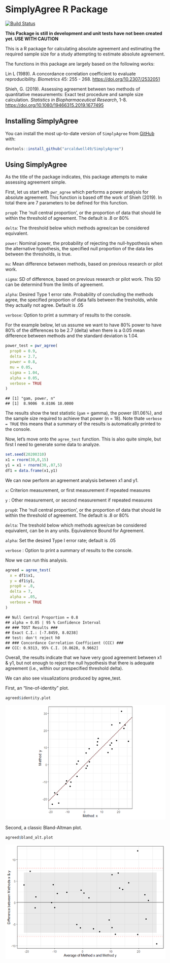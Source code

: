 SimplyAgree R Package
================

[![Build
Status](https://travis-ci.com/arcaldwell49/SimplyAgree.svg?branch=master)](https://travis-ci.com/arcaldwell49/SimplyAgree)

**This Package is still in development and unit tests have not been
created yet. USE WITH CAUTION**

This is a R package for calculating absolute agreement and estimating
the required sample size for a study attempting to estimate absolute
agreement.

The functions in this package are largely based on the following works:

Lin L (1989). A concordance correlation coefficient to evaluate
reproducibility. *Biometrics* 45: 255 - 268.
<https://doi.org/10.2307/2532051>

Shieh, G. (2019). Assessing agreement between two methods of
quantitative measurements: Exact test procedure and sample size
calculation. *Statistics in Biopharmaceutical Research*, 1-8.
<https://doi.org/10.1080/19466315.2019.1677495>

## Installing SimplyAgree

You can install the most up-to-date version of `SimplyAgree` from
[GitHub](https://github.com/arcaldwell49/SimplyAgree) with:

``` r
devtools::install_github("arcaldwell49/SimplyAgree")
```

## Using SimplyAgree

As the title of the package indicates, this package attempts to make
assessing agreement simple.

First, let us start with `pwr_agree` which performs a power analysis for
absolute agreement. This function is based off the work of Shieh (2019).
In total there are 7 parameters to be defined for this function.

`prop0`: The ‘null central proportion’, or the proportion of data that
should lie within the threshold of agreement. The default is .8 or 80%

`delta`: The threshold below which methods agree/can be considered
equivalent.

`power`: Nominal power, the probability of rejecting the null-hypothesis
when the alternative hypothesis, the specified null proportion of the
data lies between the thresholds, is true.

`mu`: Mean difference between methods, based on previous research or
pilot work.

`sigma`: SD of difference, based on previous research or pilot work.
This SD can be determind from the limits of agreement.

`alpha`: Desired Type 1 error rate. Probability of concluding the
methods agree, the specified proportion of data falls between the
tresholds, while they actually not agree. Default is .05

`verbose`: Option to print a summary of results to the console.

For the example below, let us assume we want to have 80% power to have
80% of the differences to be 2.7 (delta) when there is a 0.05 mean
difference between methods and the standard deviation is 1.04.

``` r
power_test = pwr_agree(
  prop0 = 0.9,
  delta = 2.7,
  power = 0.8,
  mu = 0.05,
  sigma = 1.04,
  alpha = 0.05,
  verbose = TRUE
)
```

    ## [1] "gam, power, n"
    ## [1]  8.9006  0.8106 18.0000

The results show the test statistic (`gam` = gamma), the power (81.06%),
and the sample size required to achieve that power (n = 18). Note thate
`verbose = TRUE` this means that a summary of the results is
automatically printed to the console.

Now, let’s move onto the `agree_test` function. This is also quite
simple, but first I need to generate some data to analyze.

``` r
set.seed(20200310)
x1 = rnorm(30,0,15)
y1 = x1 + rnorm(30,.07,5)
df1 = data.frame(x1,y1)
```

We can now perform an agreement analysis between x1 and y1.

`x`: Criterion measurement, or first measurement if repeated measures

`y` : Other measurement, or second measurement if repeated measures

`prop0`: The ‘null central proportion’, or the proportion of data that
should lie within the threshold of agreement. The default is .8 or 80%

`delta`: The treshold below which methods agree/can be considered
equivalent, can be in any units. Equivalence Bound for Agreement.

`alpha`: Set the desired Type I error rate; default is .05

`verbose` : Option to print a summary of results to the console.

Now we can run this analysis.

``` r
agreed = agree_test(
  x = df1$x1,
  y = df1$y1,
  prop0 = .8,
  delta = 7,
  alpha = .05,
  verbose = TRUE
)
```

    ## Null Central Proportion = 0.8
    ## alpha = 0.05 | 95 % Confidence Interval
    ## ### TOST Results ###
    ## Exact C.I.: [-7.8459, 8.0238]
    ## test: don't reject h0
    ## ### Concordance Correlation Coefficient (CCC) ###
    ## CCC: 0.9313, 95% C.I. [0.8628, 0.9662]

Overall, the results indicate that we have very good agreement between
x1 & y1, but not enough to reject the null hypothesis that there is
adequate agreement (i.e., within our prespecified threshold delta).

We can also see visualizations produced by agree\_test.

First, an “line-of-identity” plot.

``` r
agreed$identity.plot
```

![](README_files/figure-gfm/unnamed-chunk-2-1.png)<!-- -->

Second, a classic Bland-Altman plot.

``` r
agreed$bland_alt.plot
```

![](README_files/figure-gfm/unnamed-chunk-3-1.png)<!-- -->
